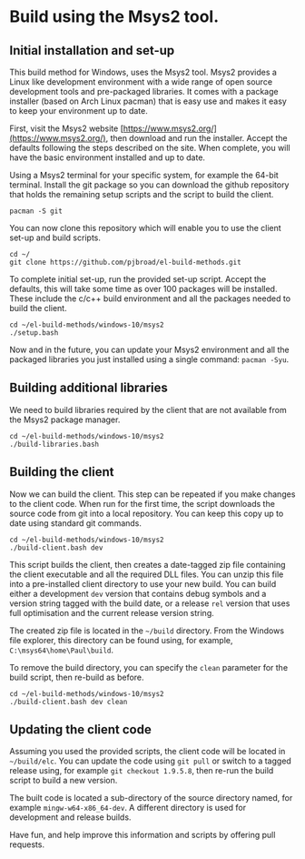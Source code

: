 # Build using the Msys2 tool.

## Initial installation and set-up

This build method for Windows, uses the Msys2 tool.  Msys2 provides a 
Linux like development environment with a wide range of open source 
development tools and pre-packaged libraries.  It comes with a package 
installer (based on Arch Linux pacman) that is easy use and makes it 
easy to keep your environment up to date.

First, visit the Msys2 website 
[https://www.msys2.org/](https://www.msys2.org/), then download and run 
the installer.  Accept the defaults following the steps described on 
the site.  When complete, you will have the basic environment installed 
and up to date.

Using a Msys2 terminal for your specific system, for example the 64-bit 
terminal.  Install the git package so you can download the github 
repository that holds the remaining setup scripts and the script to 
build the client.

```
pacman -S git
```

You can now clone this repository which will enable you to use the 
client set-up and build scripts.

```
cd ~/
git clone https://github.com/pjbroad/el-build-methods.git
```

To complete initial set-up, run the provided set-up script. Accept the 
defaults, this will take some time as over 100 packages will be installed. These 
include the c/c++ build environment and all the packages needed to build 
the client.

```
cd ~/el-build-methods/windows-10/msys2
./setup.bash
```

Now and in the future, you can update your Msys2 environment and all 
the packaged libraries you just installed using a single command: 
`pacman -Syu`.


## Building additional libraries

We need to build libraries required by the client that are not 
available from the Msys2 package manager.

```
cd ~/el-build-methods/windows-10/msys2
./build-libraries.bash
```

## Building the client

Now we can build the client.  This step can be repeated if you make 
changes to the client code.  When run for the first time, the script
downloads the source code from git into a local repository.  You can
keep this copy up to date using standard git commands.

```
cd ~/el-build-methods/windows-10/msys2
./build-client.bash dev
```

This script builds the client, then creates a date-tagged zip file
containing the client executable and all the required DLL files.  You
can unzip this file into a pre-installed client directory to use your
new build.  You can build either a development `dev` version that
contains debug symbols and a version string tagged with the build date,
or a release `rel` version that uses full optimisation and the
current release version string.

The created zip file is located in the `~/build` directory.  From the Windows 
file explorer, this directory can be found using, for example, 
`C:\msys64\home\Paul\build`.

To remove the build directory, you can specify the `clean` parameter 
for the build script, then re-build as before.

```
cd ~/el-build-methods/windows-10/msys2
./build-client.bash dev clean
```

## Updating the client code

Assuming you used the provided scripts, the client code will be located 
in `~/build/elc`.  You can update the code using `git pull` or 
switch to a tagged release using, for example `git checkout 1.9.5.8`, 
then re-run the build script to build a new version.

The built code is located a sub-directory of the source directory 
named, for example `mingw-w64-x86_64-dev`.  A different directory is 
used for development and release builds.

Have fun, and help improve this information and scripts by offering 
pull requests.


